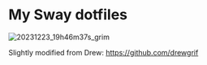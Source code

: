 # My Sway dotfiles
![20231223_19h46m37s_grim](https://github.com/autonomuscoder/sway-dots/assets/112854891/bbd81460-c94d-47fa-b265-68d748f4bd31)



Slightly modified from Drew: https://github.com/drewgrif
